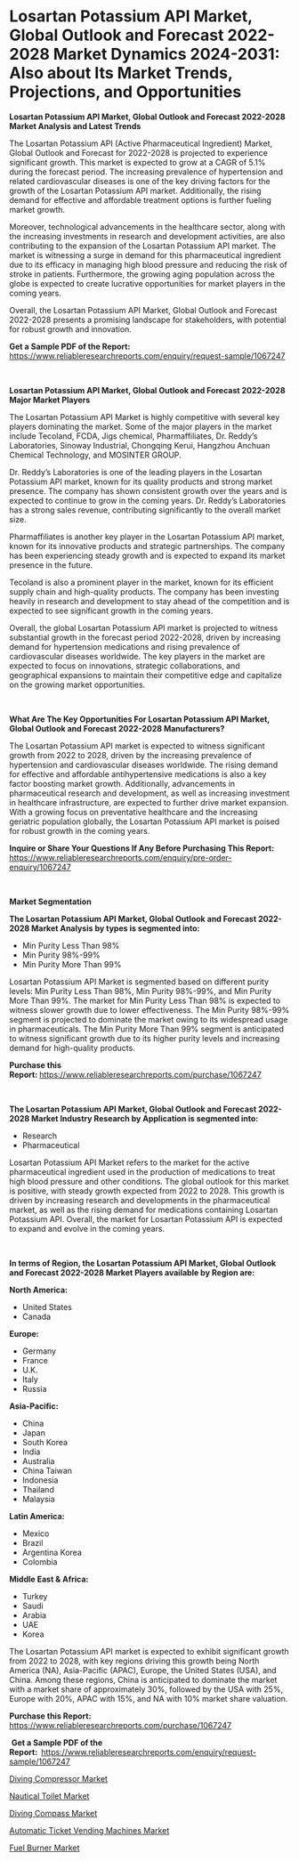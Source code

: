 <p><h1>Losartan Potassium API Market, Global Outlook and Forecast 2022-2028 Market Dynamics 2024-2031: Also about Its Market Trends, Projections, and Opportunities</h1></p><p><strong>Losartan Potassium API Market, Global Outlook and Forecast 2022-2028 Market Analysis and Latest Trends</strong></p>
<p><p>The Losartan Potassium API (Active Pharmaceutical Ingredient) Market, Global Outlook and Forecast for 2022-2028 is projected to experience significant growth. This market is expected to grow at a CAGR of 5.1% during the forecast period. The increasing prevalence of hypertension and related cardiovascular diseases is one of the key driving factors for the growth of the Losartan Potassium API market. Additionally, the rising demand for effective and affordable treatment options is further fueling market growth.</p><p>Moreover, technological advancements in the healthcare sector, along with the increasing investments in research and development activities, are also contributing to the expansion of the Losartan Potassium API market. The market is witnessing a surge in demand for this pharmaceutical ingredient due to its efficacy in managing high blood pressure and reducing the risk of stroke in patients. Furthermore, the growing aging population across the globe is expected to create lucrative opportunities for market players in the coming years.</p><p>Overall, the Losartan Potassium API Market, Global Outlook and Forecast 2022-2028 presents a promising landscape for stakeholders, with potential for robust growth and innovation.</p></p>
<p><strong>Get a Sample PDF of the Report:&nbsp;</strong> <a href="https://www.reliableresearchreports.com/enquiry/request-sample/1067247">https://www.reliableresearchreports.com/enquiry/request-sample/1067247</a></p>
<p>&nbsp;</p>
<p><strong>Losartan Potassium API Market, Global Outlook and Forecast 2022-2028 Major Market Players</strong></p>
<p><p>The Losartan Potassium API Market is highly competitive with several key players dominating the market. Some of the major players in the market include Tecoland, FCDA, Jigs chemical, Pharmaffiliates, Dr. Reddy’s Laboratories, Sinoway Industrial, Chongqing Kerui, Hangzhou Anchuan Chemical Technology, and MOSINTER GROUP.</p><p>Dr. Reddy’s Laboratories is one of the leading players in the Losartan Potassium API market, known for its quality products and strong market presence. The company has shown consistent growth over the years and is expected to continue to grow in the coming years. Dr. Reddy’s Laboratories has a strong sales revenue, contributing significantly to the overall market size.</p><p>Pharmaffiliates is another key player in the Losartan Potassium API market, known for its innovative products and strategic partnerships. The company has been experiencing steady growth and is expected to expand its market presence in the future.</p><p>Tecoland is also a prominent player in the market, known for its efficient supply chain and high-quality products. The company has been investing heavily in research and development to stay ahead of the competition and is expected to see significant growth in the coming years.</p><p>Overall, the global Losartan Potassium API market is projected to witness substantial growth in the forecast period 2022-2028, driven by increasing demand for hypertension medications and rising prevalence of cardiovascular diseases worldwide. The key players in the market are expected to focus on innovations, strategic collaborations, and geographical expansions to maintain their competitive edge and capitalize on the growing market opportunities.</p></p>
<p>&nbsp;</p>
<p><strong>What Are The Key Opportunities For Losartan Potassium API Market, Global Outlook and Forecast 2022-2028 Manufacturers?</strong></p>
<p><p>The Losartan Potassium API market is expected to witness significant growth from 2022 to 2028, driven by the increasing prevalence of hypertension and cardiovascular diseases worldwide. The rising demand for effective and affordable antihypertensive medications is also a key factor boosting market growth. Additionally, advancements in pharmaceutical research and development, as well as increasing investment in healthcare infrastructure, are expected to further drive market expansion. With a growing focus on preventative healthcare and the increasing geriatric population globally, the Losartan Potassium API market is poised for robust growth in the coming years.</p></p>
<p><strong>Inquire or Share Your Questions If Any Before Purchasing This Report:</strong> <a href="https://www.reliableresearchreports.com/enquiry/pre-order-enquiry/1067247">https://www.reliableresearchreports.com/enquiry/pre-order-enquiry/1067247</a></p>
<p>&nbsp;</p>
<p><strong>Market Segmentation</strong></p>
<p><strong>The Losartan Potassium API Market, Global Outlook and Forecast 2022-2028 Market Analysis by types is segmented into:</strong></p>
<p><ul><li>Min Purity Less Than 98%</li><li>Min Purity 98%-99%</li><li>Min Purity More Than 99%</li></ul></p>
<p><p>Losartan Potassium API Market is segmented based on different purity levels: Min Purity Less Than 98%, Min Purity 98%-99%, and Min Purity More Than 99%. The market for Min Purity Less Than 98% is expected to witness slower growth due to lower effectiveness. The Min Purity 98%-99% segment is projected to dominate the market owing to its widespread usage in pharmaceuticals. The Min Purity More Than 99% segment is anticipated to witness significant growth due to its higher purity levels and increasing demand for high-quality products.</p></p>
<p><strong>Purchase this Report:&nbsp;</strong><a href="https://www.reliableresearchreports.com/purchase/1067247">https://www.reliableresearchreports.com/purchase/1067247</a></p>
<p>&nbsp;</p>
<p><strong>The Losartan Potassium API Market, Global Outlook and Forecast 2022-2028 Market Industry Research by Application is segmented into:</strong></p>
<p><ul><li>Research</li><li>Pharmaceutical</li></ul></p>
<p><p>Losartan Potassium API Market refers to the market for the active pharmaceutical ingredient used in the production of medications to treat high blood pressure and other conditions. The global outlook for this market is positive, with steady growth expected from 2022 to 2028. This growth is driven by increasing research and developments in the pharmaceutical market, as well as the rising demand for medications containing Losartan Potassium API. Overall, the market for Losartan Potassium API is expected to expand and evolve in the coming years.</p></p>
<p>&nbsp;</p>
<p><strong>In terms of Region, the Losartan Potassium API Market, Global Outlook and Forecast 2022-2028 Market Players available by Region are:</strong></p>
<p>
    <p> <strong> North America: </strong>
        <ul>
            <li>United States</li>
            <li>Canada</li>
        </ul>
        </p> 
    <p> <strong> Europe: </strong>
        <ul>
            <li>Germany</li>
            <li>France</li>
            <li>U.K.</li>
            <li>Italy</li>
            <li>Russia</li>
        </ul>
        </p> 
    <p> <strong> Asia-Pacific: </strong>
        <ul>
            <li>China</li>
            <li>Japan</li>
            <li>South Korea</li>
            <li>India</li>
            <li>Australia</li>
            <li>China Taiwan</li>
            <li>Indonesia</li>
            <li>Thailand</li>
            <li>Malaysia</li>
        </ul>
        </p> 
    <p> <strong> Latin America: </strong>
        <ul>
            <li>Mexico</li>
            <li>Brazil</li>
            <li>Argentina Korea</li>
            <li>Colombia</li>
        </ul>
        </p> 
    <p> <strong> Middle East & Africa: </strong>
        <ul>
            <li>Turkey</li>
            <li>Saudi</li>
            <li>Arabia</li>
            <li>UAE</li>
            <li>Korea</li>
        </ul>
    </p>
    </p>
<p><p>The Losartan Potassium API market is expected to exhibit significant growth from 2022 to 2028, with key regions driving this growth being North America (NA), Asia-Pacific (APAC), Europe, the United States (USA), and China. Among these regions, China is anticipated to dominate the market with a market share of approximately 30%, followed by the USA with 25%, Europe with 20%, APAC with 15%, and NA with 10% market share valuation.</p></p>
<p><strong>Purchase this Report: </strong><a href="https://www.reliableresearchreports.com/purchase/1067247">https://www.reliableresearchreports.com/purchase/1067247</a></p>
<p>&nbsp;<strong>Get a Sample PDF of the Report:&nbsp;&nbsp;</strong><a href="https://www.reliableresearchreports.com/enquiry/request-sample/1067247">https://www.reliableresearchreports.com/enquiry/request-sample/1067247</a></p>
<p><strong></strong></p>
<p><p><a href="https://medium.com/@irwingibson727/analyzing-diving-compressor-market-global-industry-perspective-and-forecast-2024-to-2031-3dfef9bf7be2">Diving Compressor Market</a></p><p><a href="https://medium.com/@angelageorge32/nautical-toilet-market-analysis-and-sze-forecasted-for-period-from-2024-to-2031-9ded0b2af67a">Nautical Toilet Market</a></p><p><a href="https://medium.com/@irwingibson727/diving-compass-market-analysis-its-cagr-market-segmentation-and-global-industry-overview-2f57897b8916">Diving Compass Market</a></p><p><a href="https://medium.com/@nelsonhauck/automatic-ticket-vending-machines-market-size-cagr-trends-2024-2030-0d61ec7ba707">Automatic Ticket Vending Machines Market</a></p><p><a href="https://medium.com/@angelageorge32/fuel-burner-market-size-market-outlook-and-market-forecast-2024-to-2031-fbf1755717cb">Fuel Burner Market</a></p></p>